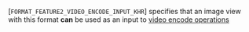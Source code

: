 [`FORMAT_FEATURE2_VIDEO_ENCODE_INPUT_KHR`] specifies that an
image view with this format  **can**  be used as an input to
[video encode operations](https://www.khronos.org/registry/vulkan/specs/1.3-extensions/html/vkspec.html#video-encode-operations)